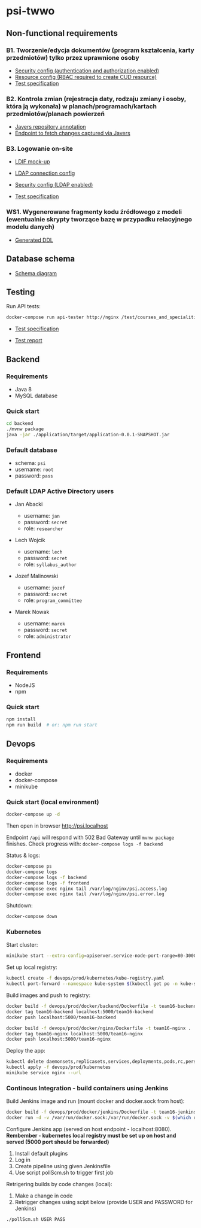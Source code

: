 # psi-twwo

## Non-functional requirements

### B1. Tworzenie/edycja dokumentów (program kształcenia, karty przedmiotów) tylko przez uprawnione osoby

* [Security config (authentication and authorization enabled)](https://github.com/pwr-twwo/app-team16/blob/master/backend/application/src/main/java/com/psi/config/SecurityConfig.java#L48)
* [Resource config (RBAC required to create CUD resource)](https://github.com/pwr-twwo/app-team16/blob/master/backend/application/src/main/java/com/psi/resource/SyllabusResource.java#L38)
* [Test specification](https://github.com/pwr-twwo/app-team16/blob/master/test/courses_and_specialities_crud.yml)

### B2. Kontrola zmian (rejestracja daty, rodzaju zmiany i osoby, która ją wykonała) w planach/programach/kartach przedmiotów/planach powierzeń

* [Javers repository annotation](https://github.com/pwr-twwo/app-team16/blob/master/backend/universitydomain/src/main/java/com/psi/subjectcard/repository/SubjectCardRepository.java#L8)
* [Endpoint to fetch changes captured via Javers](https://github.com/pwr-twwo/app-team16/blob/master/backend/universitydomain/src/main/java/com/psi/subjectcard/service/SubjectCardService.java#L45)

### B3. Logowanie on-site

* [LDIF mock-up](https://github.com/pwr-twwo/app-team16/blob/master/backend/application/src/main/resources/localldapactivedirectory.ldif)

* [LDAP connection config](https://github.com/pwr-twwo/app-team16/blob/master/backend/application/src/main/resources/application.yml#L5)

* [Security config (LDAP enabled)](https://github.com/pwr-twwo/app-team16/blob/master/backend/application/src/main/java/com/psi/config/SecurityConfig.java#L62)

* [Test specification](https://github.com/pwr-twwo/app-team16/blob/master/test/courses_and_specialities_crud.yml)

### WS1. Wygenerowane fragmenty kodu źródłowego z modeli (ewentualnie skrypty tworzące bazę w przypadku relacyjnego modelu danych)

* [Generated DDL](https://github.com/pwr-twwo/app-team16/blob/master/docs/psi.ddl)

## Database schema

* [Schema diagram](https://github.com/pwr-twwo/app-team16/blob/master/docs/db-schema.pdf)

## Testing

Run API tests:

```bash
docker-compose run api-tester http://nginx /test/courses_and_specialities_crud.yml --print-bodies=true
```

* [Test specification](https://github.com/pwr-twwo/app-team16/blob/master/test/courses_and_specialities_crud.yml)

* [Test report](https://github.com/pwr-twwo/app-team16/blob/master/docs/test_reports/courses_and_specialities_crud.log)

## Backend

### Requirements

* Java 8
* MySQL database

### Quick start

```bash
cd backend
./mvnw package
java -jar ./application/target/application-0.0.1-SNAPSHOT.jar
```

### Default database

* schema: `psi`
* username: `root`
* password: `pass`

### Default LDAP Active Directory users

* Jan Abacki
  * username: `jan`
  * password: `secret`
  * role: `researcher`

* Lech Wojcik
  * username: `lech`
  * password: `secret`
  * role: `syllabus_author`

* Jozef Malinowski
  * username: `jozef`
  * password: `secret`
  * role: `program_committee`

* Marek Nowak
  * username: `marek`
  * password: `secret`
  * role: `administrator`

## Frontend

### Requirements

* NodeJS
* npm

### Quick start

```bash
npm install
npm run build  # or: npm run start
```

## Devops

### Requirements

* docker
* docker-compose
* minikube

### Quick start (local environment)

```bash
docker-compose up -d
```

Then open in browser <http://psi.localhost>

Endpoint `/api` will respond with 502 Bad Gateway until `mvnw package` finishes.
Check progress with: `docker-compose logs -f backend`

Status & logs:

```bash
docker-compose ps
docker-compose logs
docker-compose logs -f backend
docker-compose logs -f frontend
docker-compose exec nginx tail /var/log/nginx/psi.access.log
docker-compose exec nginx tail /var/log/nginx/psi.error.log
```

Shutdown:

```bash
docker-compose down
```

### Kubernetes

Start cluster:

```bash
minikube start --extra-config=apiserver.service-node-port-range=80-30000
```

Set up local registry:

```bash
kubectl create -f devops/prod/kubernetes/kube-registry.yaml
kubectl port-forward --namespace kube-system $(kubectl get po -n kube-system | grep kube-registry-v0 | \awk '{print $1;}') 5000:5000  # leave running in separate terminal
```

Build images and push to registry:

```bash
docker build -f devops/prod/docker/backend/Dockerfile -t team16-backend .
docker tag team16-backend localhost:5000/team16-backend
docker push localhost:5000/team16-backend

docker build -f devops/prod/docker/nginx/Dockerfile -t team16-nginx .
docker tag team16-nginx localhost:5000/team16-nginx
docker push localhost:5000/team16-nginx
```

Deploy the app:

```bash
kubectl delete daemonsets,replicasets,services,deployments,pods,rc,persistentvolumeclaims --all
kubectl apply -f devops/prod/kubernetes
minikube service nginx --url
```

### Continous Integration - build containers using Jenkins

Build Jenkins image and run (mount docker and docker.sock from host):
```bash
docker build -f devops/prod/docker/jenkins/Dockerfile -t team16-jenkins .
docker run -d -v /var/run/docker.sock:/var/run/docker.sock -v $(which docker):/usr/bin/docker -p 8080:8080 --name=jenkins-master team16-jenkins
```

Configure Jenkins app (served on host endpoint - localhost:8080).
**Rembember - kubernetes local registry must be set up on host and served (5000 port should be forwarded)**
1. Install default plugins
2. Log in
3. Create pipeline using given Jenkinsfile
4. Use script pollScm.sh to trigger first job

Retrigering builds by code changes (local):
1. Make a change in code
2. Retrigger changes using scipt below (provide USER and PASSWORD for Jenkins)
```bash
./pollScm.sh USER PASS
```
